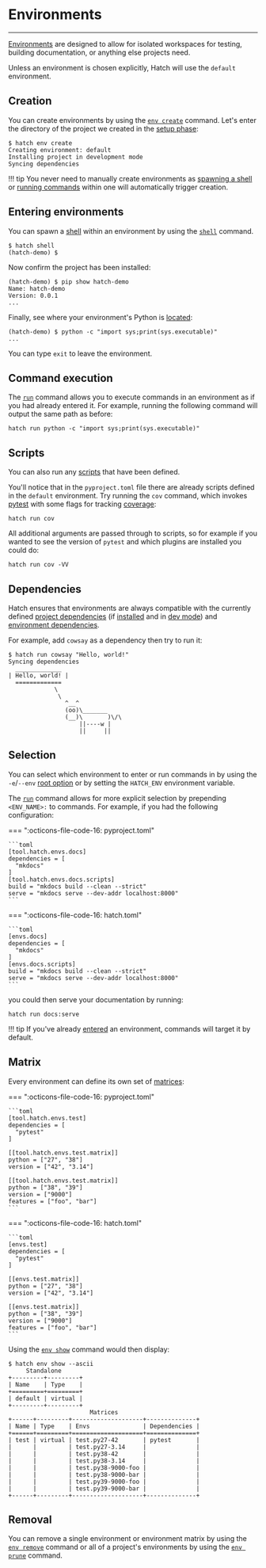 # Environments

-----

[Environments](config/environment.md) are designed to allow for isolated workspaces for testing, building documentation, or anything else projects need.

Unless an environment is chosen explicitly, Hatch will use the `default` environment.

## Creation

You can create environments by using the [`env create`](cli/reference.md#hatch-env-create) command. Let's enter the directory of the project we created in the [setup phase](intro.md#new-project):

```console
$ hatch env create
Creating environment: default
Installing project in development mode
Syncing dependencies
```

!!! tip
    You never need to manually create environments as [spawning a shell](#entering-environments) or [running commands](#command-execution) within one will automatically trigger creation.

## Entering environments

You can spawn a [shell](config/hatch.md#shell) within an environment by using the [`shell`](cli/reference.md#hatch-shell) command.

```console
$ hatch shell
(hatch-demo) $
```

Now confirm the project has been installed:

```console
(hatch-demo) $ pip show hatch-demo
Name: hatch-demo
Version: 0.0.1
...
```

Finally, see where your environment's Python is [located](config/hatch.md#environments):

```console
(hatch-demo) $ python -c "import sys;print(sys.executable)"
...
```

You can type `exit` to leave the environment.

## Command execution

The [`run`](cli/reference.md#hatch-run) command allows you to execute commands in an environment as if you had already entered it. For example, running the following command will output the same path as before:

```
hatch run python -c "import sys;print(sys.executable)"
```

## Scripts

You can also run any [scripts](config/environment.md#scripts) that have been defined.

You'll notice that in the `pyproject.toml` file there are already scripts defined in the `default` environment. Try running the `cov` command, which invokes [pytest](https://github.com/pytest-dev/pytest) with some flags for tracking [coverage](https://github.com/nedbat/coveragepy):

```
hatch run cov
```

All additional arguments are passed through to scripts, so for example if you wanted to see the version of `pytest` and which plugins are installed you could do:

```
hatch run cov -VV
```

## Dependencies

Hatch ensures that environments are always compatible with the currently defined [project dependencies](config/metadata.md#dependencies) (if [installed](config/environment.md#skip-install) and in [dev mode](config/environment.md#dev-mode)) and [environment dependencies](config/environment.md#dependencies).

For example, add `cowsay` as a dependency then try to run it:

```console
$ hatch run cowsay "Hello, world!"
Syncing dependencies
  _____________
| Hello, world! |
  =============
             \
              \
                ^__^
                (oo)\_______
                (__)\       )\/\
                    ||----w |
                    ||     ||
```

## Selection

You can select which environment to enter or run commands in by using the `-e`/`--env` [root option](cli/reference.md#hatch) or by setting the `HATCH_ENV` environment variable.

The [`run`](cli/reference.md#hatch-run) command allows for more explicit selection by prepending `<ENV_NAME>:` to commands. For example, if you had the following configuration:

=== ":octicons-file-code-16: pyproject.toml"

    ```toml
    [tool.hatch.envs.docs]
    dependencies = [
      "mkdocs"
    ]
    [tool.hatch.envs.docs.scripts]
    build = "mkdocs build --clean --strict"
    serve = "mkdocs serve --dev-addr localhost:8000"
    ```

=== ":octicons-file-code-16: hatch.toml"

    ```toml
    [envs.docs]
    dependencies = [
      "mkdocs"
    ]
    [envs.docs.scripts]
    build = "mkdocs build --clean --strict"
    serve = "mkdocs serve --dev-addr localhost:8000"
    ```

you could then serve your documentation by running:

```
hatch run docs:serve
```

!!! tip
    If you've already [entered](#entering-environments) an environment, commands will target it by default.

## Matrix

Every environment can define its own set of [matrices](config/environment.md#matrix):

=== ":octicons-file-code-16: pyproject.toml"

    ```toml
    [tool.hatch.envs.test]
    dependencies = [
      "pytest"
    ]

    [[tool.hatch.envs.test.matrix]]
    python = ["27", "38"]
    version = ["42", "3.14"]

    [[tool.hatch.envs.test.matrix]]
    python = ["38", "39"]
    version = ["9000"]
    features = ["foo", "bar"]
    ```

=== ":octicons-file-code-16: hatch.toml"

    ```toml
    [envs.test]
    dependencies = [
      "pytest"
    ]

    [[envs.test.matrix]]
    python = ["27", "38"]
    version = ["42", "3.14"]

    [[envs.test.matrix]]
    python = ["38", "39"]
    version = ["9000"]
    features = ["foo", "bar"]
    ```

Using the [`env show`](cli/reference.md#hatch-env-show) command would then display:

```console
$ hatch env show --ascii
     Standalone
+---------+---------+
| Name    | Type    |
+=========+=========+
| default | virtual |
+---------+---------+
                       Matrices
+------+---------+--------------------+--------------+
| Name | Type    | Envs               | Dependencies |
+======+=========+====================+==============+
| test | virtual | test.py27-42       | pytest       |
|      |         | test.py27-3.14     |              |
|      |         | test.py38-42       |              |
|      |         | test.py38-3.14     |              |
|      |         | test.py38-9000-foo |              |
|      |         | test.py38-9000-bar |              |
|      |         | test.py39-9000-foo |              |
|      |         | test.py39-9000-bar |              |
+------+---------+--------------------+--------------+
```

## Removal

You can remove a single environment or environment matrix by using the [`env remove`](cli/reference.md#hatch-env-remove) command or all of a project's environments by using the [`env prune`](cli/reference.md#hatch-env-prune) command.
